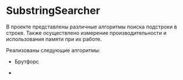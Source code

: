 # SubstringSearcher

В проекте представлены различные алгоритмы поиска подстроки в строке. Также
осуществлено измерение производительности и использования памяти при их работе.

Реализованы следующие алгоритмы:

- Брутфорс

- 